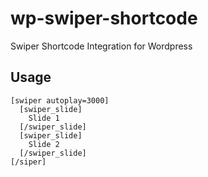 # wp-swiper-shortcode

Swiper Shortcode Integration for Wordpress

## Usage

```
[swiper autoplay=3000]
  [swiper_slide]
    Slide 1
  [/swiper_slide]
  [swiper_slide]
    Slide 2
  [/swiper_slide]
[/siper]
```
